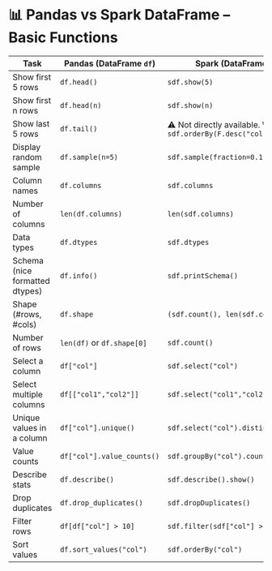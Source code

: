 # 📊 Pandas vs Spark DataFrame – Basic Functions

| Task | Pandas (DataFrame `df`) | Spark (DataFrame `sdf`) |
|------|--------------------------|--------------------------|
| Show first 5 rows | `df.head()` | `sdf.show(5)` |
| Show first n rows | `df.head(n)` | `sdf.show(n)` |
| Show last 5 rows | `df.tail()` | ⚠️ Not directly available. Workaround: `sdf.orderBy(F.desc("col")).show(5)` |
| Display random sample | `df.sample(n=5)` | `sdf.sample(fraction=0.1).show()` |
| Column names | `df.columns` | `sdf.columns` |
| Number of columns | `len(df.columns)` | `len(sdf.columns)` |
| Data types | `df.dtypes` | `sdf.dtypes` |
| Schema (nice formatted dtypes) | `df.info()` | `sdf.printSchema()` |
| Shape (#rows, #cols) | `df.shape` | `(sdf.count(), len(sdf.columns))` |
| Number of rows | `len(df)` or `df.shape[0]` | `sdf.count()` |
| Select a column | `df["col"]` | `sdf.select("col")` |
| Select multiple columns | `df[["col1","col2"]]` | `sdf.select("col1","col2")` |
| Unique values in a column | `df["col"].unique()` | `sdf.select("col").distinct().show()` |
| Value counts | `df["col"].value_counts()` | `sdf.groupBy("col").count().show()` |
| Describe stats | `df.describe()` | `sdf.describe().show()` |
| Drop duplicates | `df.drop_duplicates()` | `sdf.dropDuplicates()` |
| Filter rows | `df[df["col"] > 10]` | `sdf.filter(sdf["col"] > 10)` |
| Sort values | `df.sort_values("col")` | `sdf.orderBy("col")` |
